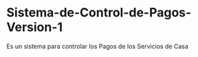# Sistema-de-Control-de-Pagos-Version-1
Es un sistema para controlar los Pagos de los Servicios de Casa

